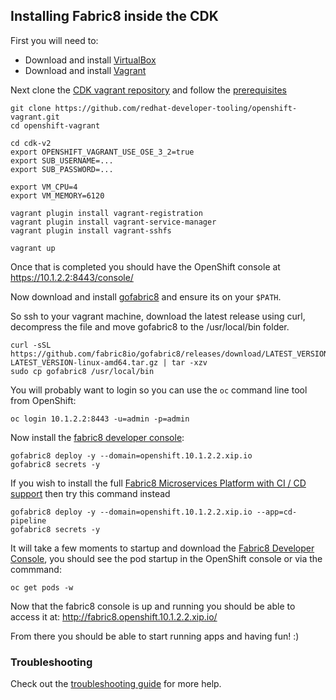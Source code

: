 ## Installing Fabric8 inside the CDK

First you will need to:

* Download and install [VirtualBox](https://www.virtualbox.org/wiki/Downloads)
* Download and install [Vagrant](http://www.vagrantup.com/downloads.html)

Next clone the [CDK vagrant repository](https://github.com/redhat-developer-tooling/openshift-vagrant) and follow the [prerequisites](https://github.com/redhat-developer-tooling/openshift-vagrant#prerequisites)

```
git clone https://github.com/redhat-developer-tooling/openshift-vagrant.git
cd openshift-vagrant

cd cdk-v2
export OPENSHIFT_VAGRANT_USE_OSE_3_2=true
export SUB_USERNAME=...  
export SUB_PASSWORD=...  

export VM_CPU=4
export VM_MEMORY=6120

vagrant plugin install vagrant-registration
vagrant plugin install vagrant-service-manager
vagrant plugin install vagrant-sshfs

vagrant up
```

Once that is completed you should have the OpenShift console at https://10.1.2.2:8443/console/

Now download and install [gofabric8](https://github.com/fabric8io/gofabric8/releases) and ensure its on your `$PATH`.

So ssh to your vagrant machine, download the latest release using curl, decompress the file and move gofabric8 to the /usr/local/bin folder.

```
curl -sSL https://github.com/fabric8io/gofabric8/releases/download/LATEST_VERSION/gofabric8-LATEST_VERSION-linux-amd64.tar.gz | tar -xzv
sudo cp gofabric8 /usr/local/bin
```

You will probably want to login so you can use the `oc` command line tool from OpenShift:

```
oc login 10.1.2.2:8443 -u=admin -p=admin
```

Now install the [fabric8 developer console](../console.html):
```
gofabric8 deploy -y --domain=openshift.10.1.2.2.xip.io
gofabric8 secrets -y
```

If you wish to install the full [Fabric8 Microservices Platform with CI / CD support](../cdelivery.html) then try this command instead
```
gofabric8 deploy -y --domain=openshift.10.1.2.2.xip.io --app=cd-pipeline
gofabric8 secrets -y
```

It will take a few moments to startup and download the [Fabric8 Developer Console](../console.html), you should see the pod startup in the OpenShift console or via the commmand:
```
oc get pods -w
```

Now that the fabric8 console is up and running you should be able to access it at: http://fabric8.openshift.10.1.2.2.xip.io/

From there you should be able to start running apps and having fun! :) 


### Troubleshooting

Check out the [troubleshooting guide](troubleshooting.html) for more help.
